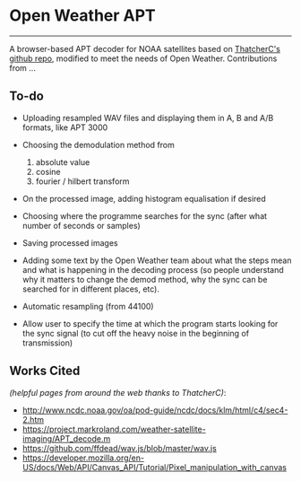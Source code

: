 # Open Weather APT

----------

A browser-based APT decoder for NOAA satellites based on [ThatcherC's github repo](https://github.com/ThatcherC/APT3000), modified to meet the needs of Open Weather. Contributions from ...

## To-do

+ Uploading resampled WAV files and displaying them in A, B and A/B formats, like APT 3000
+ Choosing the demodulation method from

    1. absolute value
    2. cosine
    3. fourier / hilbert transform

+ On the processed image, adding histogram equalisation if desired
+ Choosing where the programme searches for the sync (after what number of seconds or samples)
+ Saving processed images
+ Adding some text by the Open Weather team about what the steps mean and what is happening in the decoding process (so people understand why it matters to change the demod method, why the sync can be searched for in different places, etc).
+ Automatic resampling (from 44100)
+ Allow user to specify the time at which the program starts looking for the sync signal (to cut off the heavy noise in the beginning of transmission)

## Works Cited

*(helpful pages from around the web thanks to ThatcherC)*:
- http://www.ncdc.noaa.gov/oa/pod-guide/ncdc/docs/klm/html/c4/sec4-2.htm
- https://project.markroland.com/weather-satellite-imaging/APT_decode.m
- https://github.com/ffdead/wav.js/blob/master/wav.js
- https://developer.mozilla.org/en-US/docs/Web/API/Canvas_API/Tutorial/Pixel_manipulation_with_canvas

